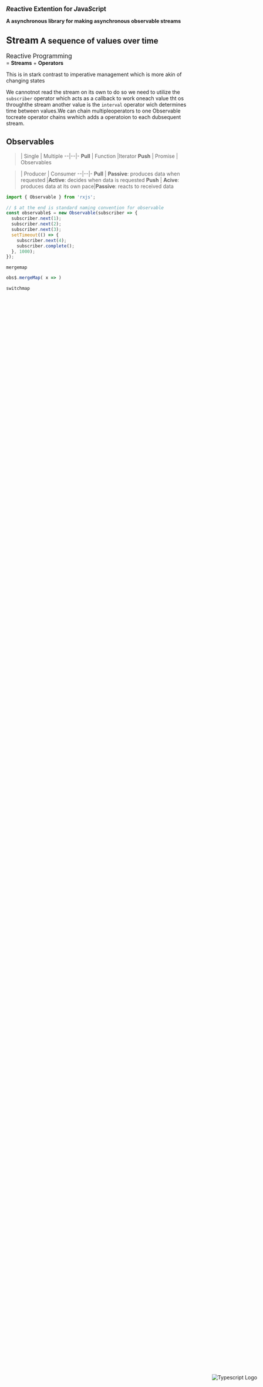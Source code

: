 <head>
 
  <link 
    href="https://fonts.googleapis.com/css?family=Fira+Mono:500&display=swap" 
    rel="stylesheet">
    <script src="https://code.jquery.com/jquery-3.5.1.min.js" integrity="sha256-9/aliU8dGd2tb6OSsuzixeV4y/faTqgFtohetphbbj0=" crossorigin="anonymous"></script>
<style> 
  #stack-container {
    position: fixed;
    height: 5em;
    display: flex;
    flex-direction: column-reverse;
    bottom:5vh;
    right: 5vw;
}
h1{color:purple}
</style>
</head>    

<div id="stack-container">
<img src="https://rxjs.dev/assets/images/logos/Rx_Logo_S.png" alt="Typescript Logo">
</div>

<big><b class="SkyBlue"><i class="Orange">R</i>eactive E<i class="Orange">x</i>tention for <i class="Orange">J</i>ava<i class="Orange">S</i>cript</b></big>

<b class="Violet">A asynchronous library for making asynchronous observable streams</b> 

## <big class="Purple" style="size:2em;">Stream</big> <span class="DarkViolet">A sequence of values over time</span>

<big class="Tomato">Reactive Programming</big> <br>= **<span class="Purple">Streams</span>** + **<span class="Violet">Operators</span>**

This is in stark contrast to imperative management which is more akin of changing states

We cannotnot read the stream on its own to do so we need to utilize the `subscriber` operator which acts as a callback to work oneach value tht os throughthe stream another value is the `interval` operator wich determines time between values.We can chain multipleoperators to one Observable tocreate operator chains wwhich adds a operatoion to each dubsequent stream. 

## Observables

>   | Single   |  Multiple
--|--|-
**Pull** | Function |Iterator 
**Push** | Promise | Observables 



>   | Producer   |  Consumer
--|--|-
**Pull** | **Passive**: produces data when requested |**Active**: decides when data is requested 
**Push** | **Acive**: produces data at its own pace|**Passive**: reacts to received data 

``` js
import { Observable } from 'rxjs';

// $ at the end is standard naming convention for observable
const observable$ = new Observable(subscriber => {
  subscriber.next(1);
  subscriber.next(2);
  subscriber.next(3);
  setTimeout(() => {
    subscriber.next(4);
    subscriber.complete();
  }, 1000);
});
```

`mergemap` 
```ts
obs$.mergeMap( x => )
```
`switchmap`